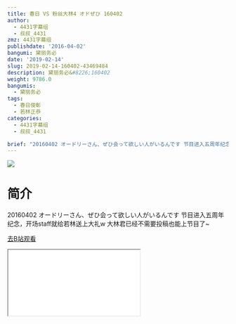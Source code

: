 ```yaml
---
title: 春日 VS 粉丝大林4 オドぜひ 160402
author:
  - 4431字幕组
  - 叔叔_4431
zmz: 4431字幕组
publishdate: '2016-04-02'
bangumi: 黛丽务必
date: '2019-02-14'
slug: 2019-02-14-160402-43469484
description: 黛丽务必&#8226;160402
weight: 9786.0
bangumis:
  - 黛丽务必
tags:
  - 春日俊彰
  - 若林正恭
categories:
  - 4431字幕组
  - 叔叔_4431

brief: "20160402 オードリーさん、ぜひ会って欲しい人がいるんです 节目进入五周年纪念，开场staff就给若林送上大礼w 大林君已经不需要投稿也能上节目了~"
---
```

![](https://i.imgur.com/OZAdtzf.jpg)
# 简介  
20160402 オードリーさん、ぜひ会って欲しい人がいるんです
节目进入五周年纪念，开场staff就给若林送上大礼w
大林君已经不需要投稿也能上节目了~  

[去B站观看](https://www.bilibili.com/video/av43469484/)
<div class ="resp-container"><iframe class="testiframe" src="//player.bilibili.com/player.html?aid=43469484"", scrolling="no", allowfullscreen="true" > </iframe></div> 
